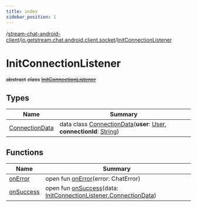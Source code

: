 ```yaml
---
title: index
sidebar_position: 1
---
```

/[stream-chat-android-client](../../index.md)/[io.getstream.chat.android.client.socket](../index.md)/[InitConnectionListener](index.md)  
  
  
  
# InitConnectionListener  
~~abstract~~ ~~class~~ [~~InitConnectionListener~~](index.md)  
  
## Types  
  
|  Name |  Summary | 
|---|---|
| <a name="io.getstream.chat.android.client.socket/InitConnectionListener.ConnectionData///PointingToDeclaration/"></a>[ConnectionData](ConnectionData/index.md)| <a name="io.getstream.chat.android.client.socket/InitConnectionListener.ConnectionData///PointingToDeclaration/"></a>data class [ConnectionData](ConnectionData/index.md)(**user**: [User](../../io.getstream.chat.android.client.models/User/index.md), **connectionId**: [String](https://kotlinlang.org/api/latest/jvm/stdlib/kotlin/-string/index.html))|
  
  
## Functions  
  
|  Name |  Summary | 
|---|---|
| <a name="io.getstream.chat.android.client.socket/InitConnectionListener/onError/#io.getstream.chat.android.client.errors.ChatError/PointingToDeclaration/"></a>[onError](onError.md)| <a name="io.getstream.chat.android.client.socket/InitConnectionListener/onError/#io.getstream.chat.android.client.errors.ChatError/PointingToDeclaration/"></a>open fun [onError](onError.md)(error: ChatError)|
| <a name="io.getstream.chat.android.client.socket/InitConnectionListener/onSuccess/#io.getstream.chat.android.client.socket.InitConnectionListener.ConnectionData/PointingToDeclaration/"></a>[onSuccess](onSuccess.md)| <a name="io.getstream.chat.android.client.socket/InitConnectionListener/onSuccess/#io.getstream.chat.android.client.socket.InitConnectionListener.ConnectionData/PointingToDeclaration/"></a>open fun [onSuccess](onSuccess.md)(data: [InitConnectionListener.ConnectionData](ConnectionData/index.md))|

